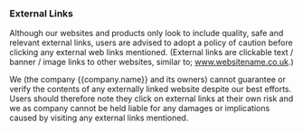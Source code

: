 ### External Links
Although our websites and products only look to include quality, safe and relevant external links, users are advised to adopt a policy of caution before clicking any external web links mentioned. (External links are clickable text / banner / image links to other websites, similar to; www.websitename.co.uk.)

We (the company {{company.name}} and its owners) cannot guarantee or verify the contents of any externally linked website despite our best efforts. Users should therefore note they click on external links at their own risk and we as company cannot be held liable for any damages or implications caused by visiting any external links mentioned.
